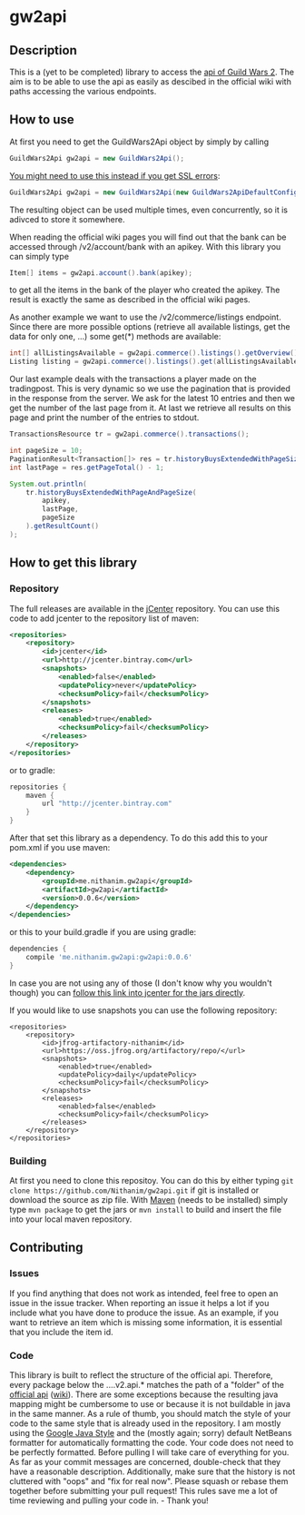 # gw2api

## Description
This is a (yet to be completed) library to access the [api of Guild Wars 2](https://wiki.guildwars2.com/wiki/API:Main). The aim is to be able to use the api as easily as descibed in the official wiki with paths accessing the various endpoints.

## How to use
At first you need to get the GuildWars2Api object by simply by calling
```java
GuildWars2Api gw2api = new GuildWars2Api();
```
[You might need to use this instead if you get SSL errors](/../../issues/15):
```java
GuildWars2Api gw2api = new GuildWars2Api(new GuildWars2ApiDefaultConfigWithGodaddyFix());
```
The resulting object can be used multiple times, even concurrently, so it is adivced to store it somewhere.

When reading the official wiki pages you will find out that the bank can be accessed through /v2/account/bank with an apikey. With this library you can simply type
```java
Item[] items = gw2api.account().bank(apikey);
```
to get all the items in the bank of the player who created the apikey. The result is exactly the same as described in the official wiki pages.

As another example we want to use the /v2/commerce/listings endpoint. Since there are more possible options (retrieve all available listings, get the data for only one, ...) some get(\*) methods are available:
```java
int[] allListingsAvailable = gw2api.commerce().listings().getOverview();
Listing listing = gw2api.commerce().listings().get(allListingsAvailable[0]);
```

Our last example deals with the transactions a player made on the tradingpost. This is very dynamic so we use the pagination that is provided in the response from the server.
We ask for the latest 10 entries and then we get the number of the last page from it. At last we retrieve all results on this page and print the number of the entries to stdout.
```java
TransactionsResource tr = gw2api.commerce().transactions();

int pageSize = 10;
PaginationResult<Transaction[]> res = tr.historyBuysExtendedWithPageSize(apikey, pageSize);
int lastPage = res.getPageTotal() - 1;

System.out.println(
	tr.historyBuysExtendedWithPageAndPageSize(
		apikey,
		lastPage,
		pageSize
	).getResultCount()
);
```

## How to get this library

### Repository
The full releases are available in the [jCenter](https://bintray.com/bintray/jcenter) repository.
You can use this code to add jcenter to the repository list of maven:
```xml
<repositories>
	<repository>
		<id>jcenter</id>
		<url>http://jcenter.bintray.com</url>
		<snapshots>
			<enabled>false</enabled>
			<updatePolicy>never</updatePolicy>
			<checksumPolicy>fail</checksumPolicy>
		</snapshots>
		<releases>
			<enabled>true</enabled>
			<checksumPolicy>fail</checksumPolicy>
		</releases>
	</repository>
</repositories>
```
or to gradle:
```groovy
repositories {
	maven {
		url "http://jcenter.bintray.com"
	}
}
```

After that set this library as a dependency. To do this add this to your pom.xml if you use maven:
```xml
<dependencies>
	<dependency>
		<groupId>me.nithanim.gw2api</groupId>
		<artifactId>gw2api</artifactId>
		<version>0.0.6</version>
	</dependency>
</dependencies>
```
or this to your build.gradle if you are using gradle:
```groovy
dependencies {
	compile 'me.nithanim.gw2api:gw2api:0.0.6'
}
```

In case you are not using any of those (I don't know why you wouldn't though) you can [follow this link into jcenter for the jars directly](http://jcenter.bintray.com/me/nithanim/gw2api/gw2api/).

If you would like to use snapshots you can use the following repository:
```
<repositories>
	<repository>
		<id>jfrog-artifactory-nithanim</id>
		<url>https://oss.jfrog.org/artifactory/repo/</url>
		<snapshots>
			<enabled>true</enabled>
			<updatePolicy>daily</updatePolicy>
			<checksumPolicy>fail</checksumPolicy>
		</snapshots>
		<releases>
			<enabled>false</enabled>
			<checksumPolicy>fail</checksumPolicy>
		</releases>
	</repository>
</repositories>
```

### Building
At first you need to clone this repositoy. You can do this by either typing ```git clone https://github.com/Nithanim/gw2api.git``` if git is installed or download the source as zip file.
With [Maven](https://maven.apache.org/) (needs to be installed) simply type ```mvn package``` to get the jars or ```mvn install``` to build and insert the file into your local maven repository.

## Contributing
### Issues
If you find anything that does not work as intended, feel free to open an issue
in the issue tracker. When reporting an issue it helps a lot if you include
what you have done to produce the issue. As an example, if you want to retrieve 
an item which is missing some information, it is essential that you include the
item id.
### Code
This library is built to reflect the structure of the official api.
Therefore, every package below the ....v2.api.* matches the path of a "folder"
of the
[official api](https://api.guildwars2.com/v2) ([wiki](https://wiki.guildwars2.com/wiki/API:2)).
There are some exceptions because the resulting java mapping might be cumbersome
to use or because it is not buildable in java in the same manner.
As a rule of thumb, you should match the style of your code to the same style
that is already used in the repository. I am mostly using the
[Google Java Style](https://google.github.io/styleguide/javaguide.html) and the
(mostly again; sorry) default NetBeans formatter for automatically formatting the
code.
Your code does not need to be perfectly formatted. Before pulling I will take
care of everything for you.
As far as your commit messages are concerned, double-check that they have a
reasonable description. Additionally, make sure that the history is not
cluttered with "oops" and "fix for real now". Please squash or rebase them
together before submitting your pull request!
This rules save me a lot of time reviewing and pulling your code in. -
Thank you!
